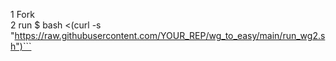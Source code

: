 
1 Fork  
2 run $ bash <(curl -s "https://raw.githubusercontent.com/YOUR_REP/wg_to_easy/main/run_wg2.sh")```
